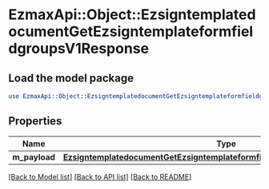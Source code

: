 # EzmaxApi::Object::EzsigntemplatedocumentGetEzsigntemplateformfieldgroupsV1Response

## Load the model package
```perl
use EzmaxApi::Object::EzsigntemplatedocumentGetEzsigntemplateformfieldgroupsV1Response;
```

## Properties
Name | Type | Description | Notes
------------ | ------------- | ------------- | -------------
**m_payload** | [**EzsigntemplatedocumentGetEzsigntemplateformfieldgroupsV1ResponseMPayload**](EzsigntemplatedocumentGetEzsigntemplateformfieldgroupsV1ResponseMPayload.md) |  | 

[[Back to Model list]](../README.md#documentation-for-models) [[Back to API list]](../README.md#documentation-for-api-endpoints) [[Back to README]](../README.md)



